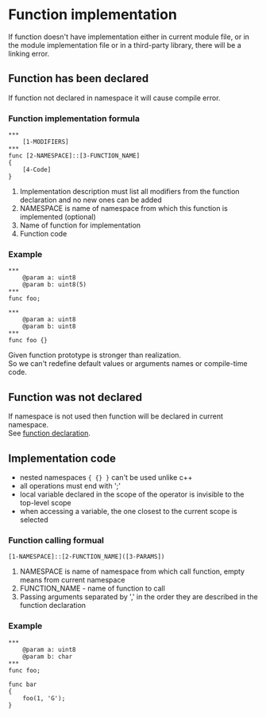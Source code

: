 # Function implementation

If function doesn't have implementation either in current module file, 
or in the module implementation file or in a third-party library, there will be a linking error.



## Function has been declared

If function not declared in namespace it will cause compile error.

### Function implementation formula

```
***
	[1-MODIFIERS]
***
func [2-NAMESPACE]::[3-FUNCTION_NAME]
{
	[4-Code]
}
```
1. Implementation description must list all modifiers from the function declaration and no new ones can be added
2. NAMESPACE is name of namespace from which this function is implemented (optional)
3. Name of function for implementation
4. Function code

### Example

```
***
	@param a: uint8
	@param b: uint8(5)
***
func foo;

***
	@param a: uint8
	@param b: uint8
***
func foo {}
```
Given function prototype is stronger than realization. \
So we can't redefine default values or arguments names or compile-time code.



## Function was not declared

If namespace is not used then function will be declared in current namespace. \
See [function declaration](01-FunctionDeclaration.md).



## Implementation code

- nested namespaces `{ {} }` can't be used unlike c++
- all operations must end with ';'
- local variable declared in the scope of the operator is invisible to the top-level scope
- when accessing a variable, the one closest to the current scope is selected

### Function calling formual

```
[1-NAMESPACE]::[2-FUNCTION_NAME]([3-PARAMS])
```
1. NAMESPACE is name of namespace from which call function, empty means from current namespace
2. FUNCTION_NAME - name of function to call
3. Passing arguments separated by ',' in the order they are described in the function declaration

### Example

```
***
	@param a: uint8
	@param b: char
***
func foo;

func bar
{
	foo(1, 'G');
}
```
